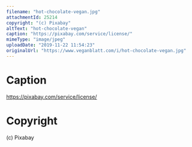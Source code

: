```yaml
---
filename: "hot-chocolate-vegan.jpg"
attachmentId: 25214
copyright: "(c) Pixabay"
altText: "hot-chocolate-vegan"
caption: "https://pixabay.com/service/license/"
mimeType: "image/jpeg"
uploadDate: "2019-11-22 11:54:23"
originalUrl: "https://www.veganblatt.com/i/hot-chocolate-vegan.jpg"
---
```


# Caption

https://pixabay.com/service/license/

# Copyright

(c) Pixabay

